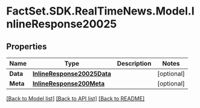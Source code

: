 # FactSet.SDK.RealTimeNews.Model.InlineResponse20025

## Properties

Name | Type | Description | Notes
------------ | ------------- | ------------- | -------------
**Data** | [**InlineResponse20025Data**](InlineResponse20025Data.md) |  | [optional] 
**Meta** | [**InlineResponse200Meta**](InlineResponse200Meta.md) |  | [optional] 

[[Back to Model list]](../README.md#documentation-for-models) [[Back to API list]](../README.md#documentation-for-api-endpoints) [[Back to README]](../README.md)

